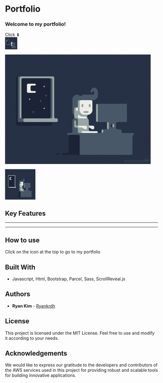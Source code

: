 # Portfolio

### Welcome to my portfolio!

Click ⬇</br>
<a href="ryankrdh.surge.sh">
<img src="src/assets/programmer1.gif" width="40" height="40"/></a>

[![Click to Go to Another Website](src/assets/programmer1.gif)](https://ryankrdh.surge.sh/)

<a href="ryankrdh.surge.sh"><img src="src/assets/programmer1.gif" width="100" height="100"></a>

## Key Features

---

---

## How to use

Click on the icon at the top to go to my portfolio

## Built With

- Javascript, Html, Bootstrap, Parcel, Sass, ScrollReveal.js

## Authors

- **Ryan Kim** - [Ryankrdh](https://github.com/ryankrdh)

## License

This project is licensed under the MIT License. Feel free to use and modify it according to your needs.

## Acknowledgements

We would like to express our gratitude to the developers and contributors of the AWS services used in this project for providing robust and scalable tools for building innovative applications.
